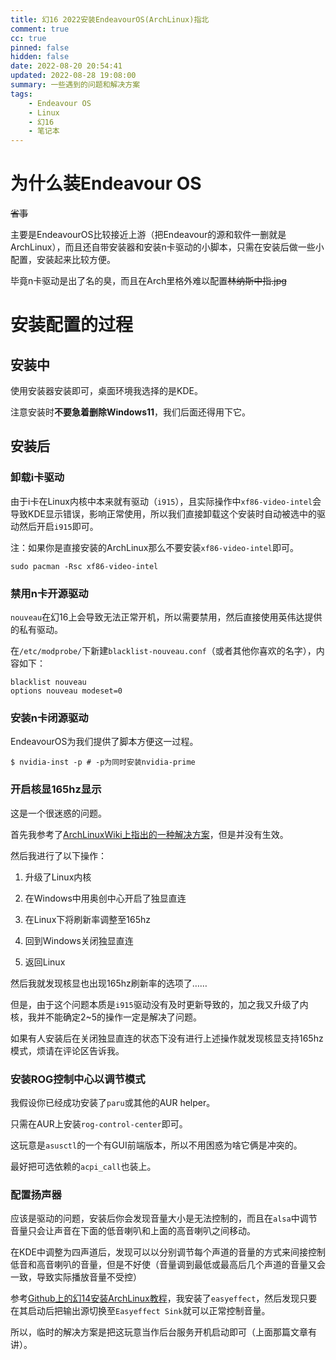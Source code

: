 ```yaml
---
title: 幻16 2022安装EndeavourOS(ArchLinux)指北
comment: true
cc: true
pinned: false
hidden: false
date: 2022-08-20 20:54:41
updated: 2022-08-28 19:08:00
summary: 一些遇到的问题和解决方案
tags:
	- Endeavour OS
	- Linux
	- 幻16
	- 笔记本
---
```


# 为什么装Endeavour OS

~~省事~~

主要是EndeavourOS比较接近上游（把Endeavour的源和软件一删就是ArchLinux），而且还自带安装器和安装n卡驱动的小脚本，只需在安装后做一些小配置，安装起来比较方便。

毕竟n卡驱动是出了名的臭，而且在Arch里格外难以配置~~林纳斯中指.jpg~~

# 安装配置的过程

## 安装中

使用安装器安装即可，桌面环境我选择的是KDE。

注意安装时**不要急着删除Windows11**，我们后面还得用下它。

## 安装后

### 卸载i卡驱动

由于i卡在Linux内核中本来就有驱动（`i915`），且实际操作中`xf86-video-intel`会导致KDE显示错误，影响正常使用，所以我们直接卸载这个安装时自动被选中的驱动然后开启`i915`即可。

注：如果你是直接安装的ArchLinux那么不要安装`xf86-video-intel`即可。

```shell
sudo pacman -Rsc xf86-video-intel
```

### 禁用n卡开源驱动

`nouveau`在幻16上会导致无法正常开机，所以需要禁用，然后直接使用英伟达提供的私有驱动。

在`/etc/modprobe/`下新建`blacklist-nouveau.conf`（或者其他你喜欢的名字），内容如下：

```shell
blacklist nouveau
options nouveau modeset=0
```

### 安装n卡闭源驱动

EndeavourOS为我们提供了脚本方便这一过程。
```shell
$ nvidia-inst -p # -p为同时安装nvidia-prime
```

### 开启核显165hz显示

这是一个很迷惑的问题。

首先我参考了[ArchLinuxWiki上指出的一种解决方案](https://unix.stackexchange.com/questions/680356/i915-driver-stuck-at-40hz-on-165hz-screen)，但是并没有生效。

然后我进行了以下操作：

1. 升级了Linux内核

2. 在Windows中用奥创中心开启了独显直连

3. 在Linux下将刷新率调整至165hz

4. 回到Windows关闭独显直连

5. 返回Linux

然后我就发现核显也出现165hz刷新率的选项了……

但是，由于这个问题本质是`i915`驱动没有及时更新导致的，加之我又升级了内核，我并不能确定2~5的操作一定是解决了问题。

如果有人安装后在关闭独显直连的状态下没有进行上述操作就发现核显支持165hz模式，烦请在评论区告诉我。

### 安装ROG控制中心以调节模式

我假设你已经成功安装了`paru`或其他的AUR helper。

只需在AUR上安装`rog-control-center`即可。

这玩意是`asusctl`的一个有GUI前端版本，所以不用困惑为啥它俩是冲突的。

最好把可选依赖的`acpi_call`也装上。

### 配置扬声器

应该是驱动的问题，安装后你会发现音量大小是无法控制的，而且在`alsa`中调节音量只会让声音在下面的低音喇叭和上面的高音喇叭之间移动。

在KDE中调整为四声道后，发现可以以分别调节每个声道的音量的方式来间接控制低音和高音喇叭的音量，但是不好使（音量调到最低或最高后几个声道的音量又会一致，导致实际播放音量不受控）

参考[Github上的幻14安装ArchLinux教程](https://github.com/asus-zephyrus/archinstall#fixing-audio-on-linux)，我安装了`easyeffect`，然后发现只要在其启动后把输出源切换至`Easyeffect Sink`就可以正常控制音量。

所以，临时的解决方案是把这玩意当作后台服务开机启动即可（上面那篇文章有讲）。